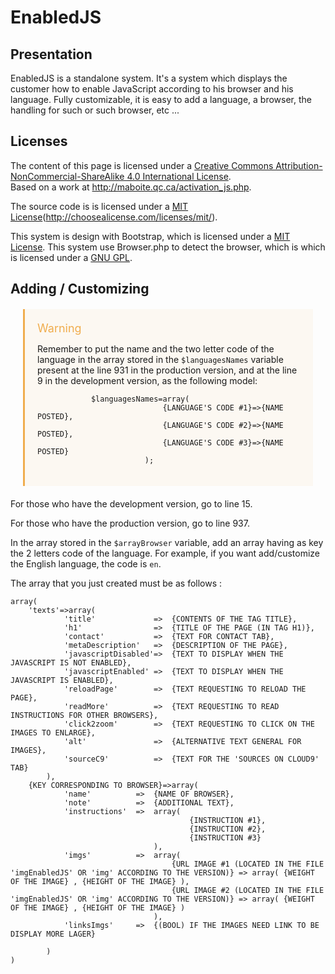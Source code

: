 EnabledJS
=========

## Presentation ##

EnabledJS is a standalone system. It's a system which displays the customer how to enable JavaScript according to his browser and his language.
Fully customizable, it is easy to add a language, a browser, the handling for such or such browser, etc ...

## Licenses ##

The content of this page is licensed under a [Creative Commons Attribution-NonCommercial-ShareAlike 4.0 International License](creativecommons.org/licenses/by-nc-sa/4.0/).<br>
Based on a work at http://maboite.qc.ca/activation_js.php.

The source code is is licensed under a [MIT License](creativecommons.org/licenses/by-nc-sa/4.0/)(http://choosealicense.com/licenses/mit/).

This system is design with Bootstrap, which is licensed under a [MIT License](https://github.com/twbs/bootstrap/blob/master/LICENSE).
This system use Browser.php to detect the browser, which is which is licensed under a [GNU GPL](https://github.com/cbschuld/Browser.php/blob/master/lib/Browser.php#L11-L22).

## Adding / Customizing ##

<div style="background-color:#FCF8F2;margin:20px;padding:20px;border-left:3px solid #F0AD4E">
    <p style="color: #F0AD4E;margin-top: 0px;margin-bottom: 5px;font-size: 18px">Warning</p>
    <p>Remember to put the name and the two letter code of the language in the array stored in the <code>$languagesNames</code> variable present at the line 931 in the production version, and at the line 9 in the development version, as the following model:</p>
    <pre><code>            $languagesNames=array(
                            {LANGUAGE'S CODE #1}=>{NAME POSTED},
                            {LANGUAGE'S CODE #2}=>{NAME POSTED},
                            {LANGUAGE'S CODE #3}=>{NAME POSTED}
                        );</code></pre>
</div>
For those who have the development version, go to line 15.

For those who have the production version, go to line 937.

In the array stored in the `$arrayBrowser` variable, add an array having as key the 2 letters code of the language. For example, if you want add/customize the English language, the code is `en`.

The array that you just created must be as follows :

    array(
        'texts'=>array(
                'title'             =>  {CONTENTS OF THE TAG TITLE},
                'h1'                =>  {TITLE OF THE PAGE (IN TAG H1)},
                'contact'           =>  {TEXT FOR CONTACT TAB},
                'metaDescription'   =>  {DESCRIPTION OF THE PAGE},
                'javascriptDisabled'=>  {TEXT TO DISPLAY WHEN THE JAVASCRIPT IS NOT ENABLED},
                'javascriptEnabled' =>  {TEXT TO DISPLAY WHEN THE JAVASCRIPT IS ENABLED},
                'reloadPage'        =>  {TEXT REQUESTING TO RELOAD THE PAGE},
                'readMore'          =>  {TEXT REQUESTING TO READ INSTRUCTIONS FOR OTHER BROWSERS},
                'click2zoom'        =>  {TEXT REQUESTING TO CLICK ON THE IMAGES TO ENLARGE},
                'alt'               =>  {ALTERNATIVE TEXT GENERAL FOR IMAGES},
                'sourceC9'          =>  {TEXT FOR THE 'SOURCES ON CLOUD9' TAB}
            ),
        {KEY CORRESPONDING TO BROWSER}=>array(
                'name'          =>  {NAME OF BROWSER},
                'note'          =>  {ADDITIONAL TEXT},
                'instructions'  =>  array(
                                            {INSTRUCTION #1},
                                            {INSTRUCTION #2},
                                            {INSTRUCTION #3}
                                    ),
                'imgs'          =>  array(
                                        {URL IMAGE #1 (LOCATED IN THE FILE 'imgEnabledJS' OR 'img' ACCORDING TO THE VERSION)} => array( {WEIGHT OF THE IMAGE} , {HEIGHT OF THE IMAGE} ),
                                        {URL IMAGE #2 (LOCATED IN THE FILE 'imgEnabledJS' OR 'img' ACCORDING TO THE VERSION)} => array( {WEIGHT OF THE IMAGE} , {HEIGHT OF THE IMAGE} )
                                    ),
                'linksImgs'     =>  {(BOOL) IF THE IMAGES NEED LINK TO BE DISPLAY MORE LAGER}
                
            )
    )





